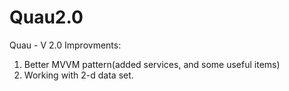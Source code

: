 # Quau2.0
Quau - V 2.0
Improvments:
1. Better MVVM pattern(added services, and some useful items)
2. Working with 2-d data set.
